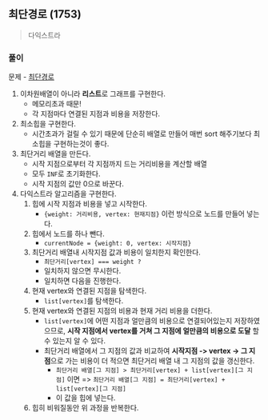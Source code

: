 ## 최단경로 (1753)

> 다익스트라

### 풀이

문제 - [최단경로](https://www.acmicpc.net/problem/1753)

1. 이차원배열이 아니라 **리스트**로 그래프를 구현한다.
   - 메모리초과 때문!
   - 각 지점마다 연결된 지점과 비용을 저장한다.
2. 최소힙을 구현한다.
   - 시간초과가 걸릴 수 있기 때문에 단순히 배열로 만들어 매번 sort 해주기보다 최소힙을 구현하는것이 좋다.
3. 최단거리 배열을 만든다.
   - 시작 지점으로부터 각 지점까지 드는 거리비용을 계산할 배열
   - 모두 `INF`로 초기화한다.
   - 시작 지점의 값만 0으로 바꾼다.
4. 다익스트라 알고리즘을 구현한다.
   1. 힙에 시작 지점과 비용을 넣고 시작한다.
      - `{weight: 거리비용, vertex: 현재지점}` 이런 방식으로 노드를 만들어 넣는다.
   2. 힙에서 노드를 하나 뺀다.
      - `currentNode = {weight: 0, vertex: 시작지점}`
   3. 최단거리 배열내 시작지점 값과 비용이 일치한지 확인한다.
      - `최단거리[vertex] === weight ?`
      - 일치하지 않으면 무시한다.
      - 일치하면 다음을 진행한다.
   4. 현재 vertex와 연결된 지점을 탐색한다.
      - `list[vertex]`를 탐색한다.
   5. 현재 vertex와 연결된 지점의 비용과 현재 거리 비용을 더한다.
      - `list[vertex]`에 어떤 지점과 얼만큼의 비용으로 연결되어있는지 저장하였으므로, **시작 지점에서 vertex를 거쳐 그 지점에 얼만큼의 비용으로 도달** 할 수 있는지 알 수 있다.
      - 최단거리 배열에서 그 지점의 값과 비교하여 **시작지점 -> vertex -> 그 지점**으로 가는 비용이 더 적으면 최단거리 배열 내 그 지점의 값을 갱신한다.
        - `최단거리 배열[그 지점] > 최단거리[vertex] + list[vertex][그 지점]` 이면 => `최단거리 배열[그 지점] = 최단거리[vertex] + list[vertex][그 지점]`
        - 이 값을 힙에 넣는다.
   6. 힙히 비워질동안 위 과정을 반복한다.
